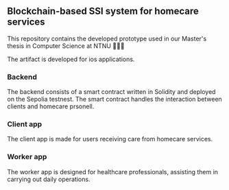 ## Blockchain-based SSI system for homecare services

This repository contains the developed prototype used in our Master's thesis in Computer Science at NTNU 👩🏼‍💻

The artifact is developed for ios applications. 

### Backend
The backend consists of a smart contract written in Solidity and deployed on the Sepolia testnest. The smart contract handles the interaction between clients and homecare prsonell. 

### Client app
The client app is made for users receiving care from homecare services. 

### Worker app
The worker app is designed for healthcare professionals, assisting them in carrying out daily operations. 

